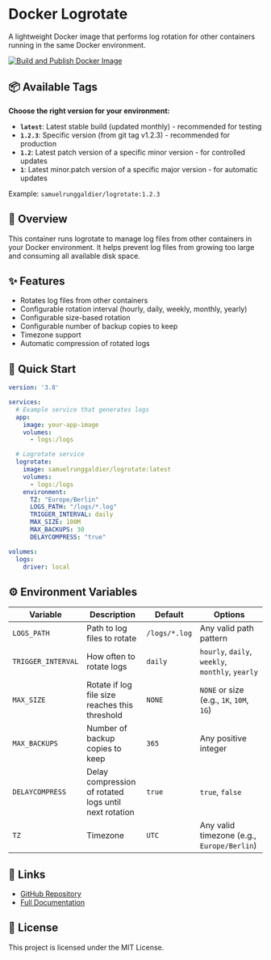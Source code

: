 # Docker Logrotate

A lightweight Docker image that performs log rotation for other containers running in the same Docker environment.

[![Build and Publish Docker Image](https://github.com/samuelru/logrotate/actions/workflows/docker-publish.yml/badge.svg)](https://github.com/samuelru/logrotate/actions/workflows/docker-publish.yml)

## 📦 Available Tags

**Choose the right version for your environment:**

- **`latest`**: Latest stable build (updated monthly) - recommended for testing
- **`1.2.3`**: Specific version (from git tag v1.2.3) - recommended for production
- **`1.2`**: Latest patch version of a specific minor version - for controlled updates
- **`1`**: Latest minor.patch version of a specific major version - for automatic updates

Example: `samuelrunggaldier/logrotate:1.2.3`

## 🔄 Overview

This container runs logrotate to manage log files from other containers in your Docker environment. It helps prevent log files from growing too large and consuming all available disk space.

## ✨ Features

- Rotates log files from other containers
- Configurable rotation interval (hourly, daily, weekly, monthly, yearly)
- Configurable size-based rotation
- Configurable number of backup copies to keep
- Timezone support
- Automatic compression of rotated logs

## 🚀 Quick Start

```yaml
version: '3.8'

services:
  # Example service that generates logs
  app:
    image: your-app-image
    volumes:
      - logs:/logs

  # Logrotate service
  logrotate:
    image: samuelrunggaldier/logrotate:latest
    volumes:
      - logs:/logs
    environment:
      TZ: "Europe/Berlin"
      LOGS_PATH: "/logs/*.log"
      TRIGGER_INTERVAL: daily
      MAX_SIZE: 100M
      MAX_BACKUPS: 30
      DELAYCOMPRESS: "true"

volumes:
  logs:
    driver: local
```

## ⚙️ Environment Variables

| Variable | Description | Default | Options |
|----------|-------------|---------|---------|
| `LOGS_PATH` | Path to log files to rotate | `/logs/*.log` | Any valid path pattern |
| `TRIGGER_INTERVAL` | How often to rotate logs | `daily` | `hourly`, `daily`, `weekly`, `monthly`, `yearly` |
| `MAX_SIZE` | Rotate if log file size reaches this threshold | `NONE` | `NONE` or size (e.g., `1K`, `10M`, `1G`) |
| `MAX_BACKUPS` | Number of backup copies to keep | `365` | Any positive integer |
| `DELAYCOMPRESS` | Delay compression of rotated logs until next rotation | `true` | `true`, `false` |
| `TZ` | Timezone | `UTC` | Any valid timezone (e.g., `Europe/Berlin`) |

## 🔗 Links

- [GitHub Repository](https://github.com/samuelru/logrotate)
- [Full Documentation](https://github.com/samuelru/logrotate/blob/main/README.md)

## 📄 License

This project is licensed under the MIT License.